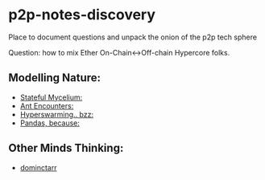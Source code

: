 # p2p-notes-discovery
Place to document questions and unpack the onion of the p2p tech sphere

Question: how to mix Ether On-Chain<->Off-chain Hypercore folks.

## Modelling Nature:
* [Stateful Mycelium: ](https://nyuscholars.nyu.edu/en/publications/myconet-a-fungi-inspired-model-for-superpeer-based-peer-to-peer-o)
* [Ant Encounters: ](https://press.princeton.edu/books/paperback/9780691138794/ant-encounters) 
* [Hyperswarming.. bzz: ](https://github.com/hyperswarm/hyperswarm)
* [Pandas, because: ](https://github.com/p2panda/design-document)

## Other Minds Thinking:
* [dominctarr](https://github.com/dominictarr/web3_p2p-infrastructure)
